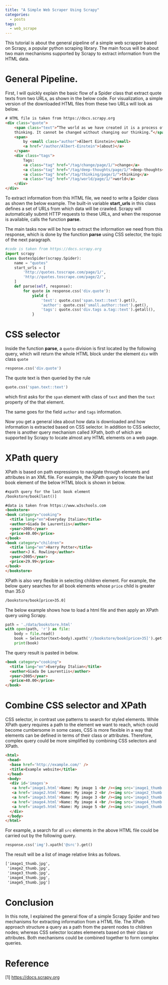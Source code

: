```yaml
---
title: "A Simple Web Scraper Using Scrapy"
categories:
  - posts
tags:
  - web_scrape
---
```


This tutorial is about the general pipeline of a simple web scrapper based on Scrapy, a popular python scraping library. The main focus will be about two main mechanisms supported by Scrapy to extract information from the HTML data.

# General Pipeline.
First, I will quickly explain the basic flow of a Spider class that extract quote texts from two URLs, as shown in the below code. For visualization, a simple version of the downloaded HTML files from these two URLs will look as below.

```html
# HTML file is taken from https://docs.scrapy.org
<div class="quote">
    <span class="text">“The world as we have created it is a process of our
    thinking. It cannot be changed without changing our thinking.”</span>
    <span>
        by <small class="author">Albert Einstein</small>
        <a href="/author/Albert-Einstein">(about)</a>
    </span>
    <div class="tags">
        Tags:
        <a class="tag" href="/tag/change/page/1/">change</a>
        <a class="tag" href="/tag/deep-thoughts/page/1/">deep-thoughts</a>
        <a class="tag" href="/tag/thinking/page/1/">thinking</a>
        <a class="tag" href="/tag/world/page/1/">world</a>
    </div>
</div>
```

To extract information from this HTML file, we need to write a Spider class as shown the below example. The built-in variable __start_urls__ in this class defines a set of URLs from which data will be crawled. Scrapy will automatically submit HTTP requests to these URLs, and when the response is available, calls the function __parse__.

The main tasks now will be how to extract the information we need from this response, which is done by the function __parse__ using CSS selector, the topic of the next paragraph.

```python
#code is taken from https://docs.scrapy.org
import scrapy
class QuotesSpider(scrapy.Spider):
    name = "quotes"
    start_urls = [
        'http://quotes.toscrape.com/page/1/',
        'http://quotes.toscrape.com/page/2/',
    ]
    def parse(self, response):
        for quote in response.css('div.quote'):
            yield {
                'text': quote.css('span.text::text').get(),
                'author': quote.css('small.author::text').get(),
                'tags': quote.css('div.tags a.tag::text').getall(),
            }
```


# CSS selector
Inside the function __parse__, a ```quote``` division is first located by the following query, which will return the whole HTML block under the element ```div``` with class ```quote```

```python
response.css('div.quote')
```

The quote text is then queried by the rule

```python
quote.css('span.text::text')
```

which first asks for the ```span``` element with class of ```text``` and then the ```text``` property of the that element.

The same goes for the field ```author``` and ```tags``` information.

Now you get a general idea about how data is downloaded and how information is extracted based on CSS selector. In addition to CSS selector, there is another query mechanism called XPath, both of which are supported by Scrapy to locate almost any HTML elements on a web page.


# XPath query
XPath is based on path expressions to navigate through elements and attributes in an XML file. For example, the XPath query to locate the last book element of the below HTML block is shown in below.

```html
#xpath query for the last book element
/bookstore/book[last()]
```

```html
#data is taken from https://www.w3schools.com
<bookstore>
<book category="cooking">
  <title lang="en">Everyday Italian</title>
  <author>Giada De Laurentiis</author>
  <year>2005</year>
  <price>40.00</price>
</book>
<book category="children">
  <title lang="en">Harry Potter</title>
  <author>J K. Rowling</author>
  <year>2005</year>
  <price>29.99</price>
</book>
</bookstore>
```

XPath is also very flexible in selecting children element. For example, the below query searches for  all book elements whose ```price``` child is greater than 35.0

```html
/bookstore/book[price>35.0]
```

The below example shows how to load a html file and then apply an XPath query using Scrapy.

```python
path = './data/bookstore.html'
with open(path, 'r') as file:
    body = file.read()
    book = Selector(text=body).xpath('//bookstore/book[price>35]').get()
    print(book)
```
The query result is pasted in below.

```html
<book category="cooking">
  <title lang="en">Everyday Italian</title>
  <author>Giada De Laurentiis</author>
  <year>2005</year>
  <price>40.00</price>
</book>
```

# Combine CSS selector and XPath

CSS selector, in contrast use patterns to search for styled elements. While XPath query requires a path to the element we want to reach, which could become cumbersome in some cases, CSS is more flexible in a way that elements can be defined in terms of their class or attributes. Therefore, complex query could be more simplified by combining CSS selectors and XPath.

```html
<html>
 <head>
  <base href='http://example.com/' />
  <title>Example website</title>
 </head>
 <body>
  <div id='images'>
   <a href='image1.html'>Name: My image 1 <br /><img src='image1_thumb.jpg' /></a>
   <a href='image2.html'>Name: My image 2 <br /><img src='image2_thumb.jpg' /></a>
   <a href='image3.html'>Name: My image 3 <br /><img src='image3_thumb.jpg' /></a>
   <a href='image4.html'>Name: My image 4 <br /><img src='image4_thumb.jpg' /></a>
   <a href='image5.html'>Name: My image 5 <br /><img src='image5_thumb.jpg' /></a>
  </div>
 </body>
</html>
```
For example, a search for all ```src``` elements in the above HTML file could be carried out by the following query.

```python
response.css('img').xpath('@src').get()
```

The result will be a list of image relative links as follows.

```html
['image1_thumb.jpg',
 'image2_thumb.jpg',
 'image3_thumb.jpg',
 'image4_thumb.jpg',
 'image5_thumb.jpg']
```

# Conclusion
In this note, I explained the general flow of a simple Scrapy Spider and two mechanisms for extracting information from a HTML file. The XPath approach structure a query as a path from the parent nodes to children nodes; whereas CSS selector locates elemenets based on their class or attributes. Both mechanisms could be combined together to form complex queries.

# Reference
[1] https://docs.scrapy.org
